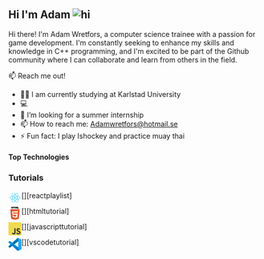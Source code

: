  ## Hi I'm Adam <img src="https://user-images.githubusercontent.com/1303154/88677602-1635ba80-d120-11ea-84d8-d263ba5fc3c0.gif" width="28px" height="28px" alt="hi">
  
Hi there! I'm Adam Wretfors, a computer science trainee with a passion for game development. I'm constantly seeking to enhance my skills and knowledge in C++ programming, and I'm excited to be part of the Github community where I can collaborate and learn from others in the field.

:mailbox: Reach me out!



<!-- TODO: Add last video link -->

- :man_student: I am currently studying at Karlstad University
- :computer: 
- 👷 I’m looking for a summer internship
- 📫 How to reach me: Adamwretfors@hotmail.se
- ⚡ Fun fact: I play Ishockey and practice muay thai

#### Top Technologies

<!-- TODO: Make technologies links takes you to repositories -->


 
### Tutorials

[<img align="left" alt="React" width="26px" src="https://raw.githubusercontent.com/github/explore/80688e429a7d4ef2fca1e82350fe8e3517d3494d/topics/react/react.png" />][reactplaylist]

[<img align="left" alt="HTML5" width="26px" src="https://raw.githubusercontent.com/github/explore/80688e429a7d4ef2fca1e82350fe8e3517d3494d/topics/html/html.png" />][htmltutorial]

[<img align="left" alt="JavaScript" width="26px" src="https://raw.githubusercontent.com/github/explore/80688e429a7d4ef2fca1e82350fe8e3517d3494d/topics/javascript/javascript.png" />][javascripttutorial]

[<img align="left" alt="Visual Studio Code" width="26px" src="https://raw.githubusercontent.com/github/explore/80688e429a7d4ef2fca1e82350fe8e3517d3494d/topics/visual-studio-code/visual-studio-code.png" />][vscodetutorial]

